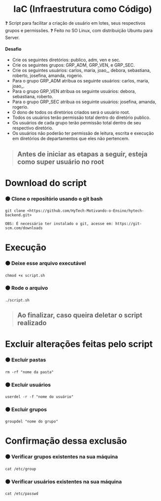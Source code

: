 <h1 align="center">IaC (Infraestrutura como Código)</h1>

:question: Script para facilitar a criação de usuário em lotes, seus respectivos grupos e permissões.
:question: Feito no SO Linux, com distribuição Ubuntu para Server.

#### Desafio
- Crie os seguintes diretórios: publico, adm, ven e sec.
- Crie os seguintes grupos: GRP_ADM, GRP_VEN, e GRP_SEC.
- Crie os seguintes usuários: carlos, maria, joao_, debora, sebastiana, roberto, josefina, amanda, rogerio.
- Para o grupo GRP_ADM atribua os seguinte usuários: carlos, maria, joao_.
- Para o grupo GRP_VEN atribua os seguinte usuários: debora, sebastiana, roberto.
- Para o grupo GRP_SEC atribua os seguinte usuários: josefina, amanda, rogerio.
- O dono de todos os diretórios criados será o usuário root.
- Todos os usuários terão permissão total dentro do diretório publico.
- Os usuários de cada grupo terão permissão total dentro de seu respectivo diretório.
- Os usuários não poderão ter permissão de leitura, escrita e execução em diretórios de departamentos que eles não pertencem.

>## Antes de iniciar as etapas a seguir, esteja como super usuário no root
# Download do script
### 🟤 Clone o repositório usando o git bash
```
git clone <https://github.com/HyTech-Motivando-o-Ensino/hytech-backend.git>
```
`OBS: É necessário ter instalado o git, acesse em: https://git-scm.com/downloads`

# Execução
### 🟤 Deixe esse arquivo executável
```
chmod +x script.sh
```
### 🟤 Rode o arquivo
```
./script.sh
```

>## Ao finalizar, caso queira deletar o script realizado
# Excluir alterações feitas pelo script
### 🟤 Excluir pastas
```
rm -rf "nome da pasta"
```
### 🟤 Excluir usuários
```
userdel -r -f "nome do usuário"
```
### 🟤 Excluir grupos
```
groupdel "nome do grupo"
```
# Confirmação dessa exclusão
### 🟤 Verificar grupos existentes na sua máquina
```
cat /etc/group
```
### 🟤 Verificar usuários existentes na sua máquina
```
cat /etc/passwd
```
